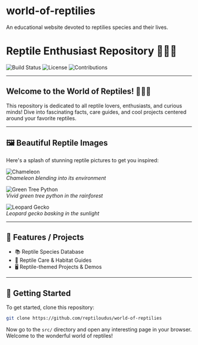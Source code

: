 # world-of-reptilies
An educational website devoted to reptilies species and their lives.

# Reptile Enthusiast Repository 🦎🐍🦖

![Build Status](https://img.shields.io/github/workflow/status/yourusername/yourrepository/Build)
![License](https://img.shields.io/github/license/yourusername/yourrepository)
![Contributions](https://img.shields.io/badge/contributions-welcome-brightgreen)

---

## Welcome to the World of Reptiles! 🐍🦎🦖

This repository is dedicated to all reptile lovers, enthusiasts, and curious minds! Dive into fascinating facts, care guides, and cool projects centered around your favorite reptiles.

---

## 🖼️ Beautiful Reptile Images

Here's a splash of stunning reptile pictures to get you inspired:

![Chameleon](https://images.unsplash.com/photo-1597297444445-2c84b1d8e4b7)  
*Chameleon blending into its environment*

![Green Tree Python](https://images.unsplash.com/photo-1601758123923-2f7b7bde8b8f)  
*Vivid green tree python in the rainforest*

![Leopard Gecko](https://images.unsplash.com/photo-1604362467530-1f9d9c04b4d4)  
*Leopard gecko basking in the sunlight*

---

## 🔧 Features / Projects

- 📚 Reptile Species Database
- 🧬 Reptile Care & Habitat Guides
- 🖥️ Reptile-themed Projects & Demos

---

## 📝 Getting Started

To get started, clone this repository:

```bash
git clone https://github.com/reptiloudus/world-of-reptilies
```

Now go to the `src/` directory and open any interesting page in your browser. Welcome to the wonderful world of reptiles!
